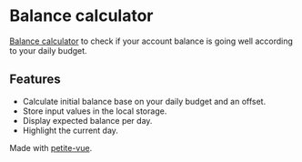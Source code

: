 # Balance calculator

[Balance calculator](https://balance-calculator.netlify.app/) to check if your account balance is going well according to your daily budget.

## Features

- Calculate initial balance base on your daily budget and an offset.
- Store input values in the local storage.
- Display expected balance per day.
- Highlight the current day.

Made with [petite-vue](https://github.com/vuejs/petite-vue).
